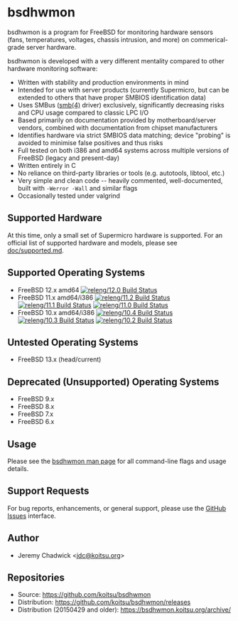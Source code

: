 # bsdhwmon

bsdhwmon is a program for FreeBSD for monitoring hardware sensors (fans, temperatures, voltages, chassis intrusion, and more) on commerical-grade server hardware.

bsdhwmon is developed with a very different mentality compared to other hardware monitoring software:

* Written with stability and production environments in mind
* Intended for use with server products (currently Supermicro, but can be extended to others that have proper SMBIOS identification data)
* Uses SMBus ([smb(4)](https://www.freebsd.org/cgi/man.cgi?query=smb&apropos=0&sektion=0&manpath=FreeBSD+11.1-stable&arch=default&format=html) driver) exclusively, significantly decreasing risks and CPU usage compared to classic LPC I/O
* Based primarily on documentation provided by motherboard/server vendors, combined with documentation from chipset manufacturers
* Identifies hardware via strict SMBIOS data matching; device "probing" is avoided to minimise false positives and thus risks
* Full tested on both i386 and amd64 systems across multiple versions of FreeBSD (legacy and present-day)
* Written entirely in C
* No reliance on third-party libraries or tools (e.g. autotools, libtool, etc.)
* Very simple and clean code -- heavily commented, well-documented, built with <code>-Werror -Wall</code> and similar flags
* Occasionally tested under valgrind

## Supported Hardware
At this time, only a small set of Supermicro hardware is supported.  For an official list of supported hardware and models, please see [doc/supported.md](/doc/supported.md).

## Supported Operating Systems
* FreeBSD 12.x amd64
[![releng/12.0 Build Status](https://api.cirrus-ci.com/github/koitsu/bsdhwmon.svg?task=releng_12_0)](https://cirrus-ci.com/github/koitsu/bsdhwmon)
* FreeBSD 11.x amd64/i386
[![releng/11.2 Build Status](https://api.cirrus-ci.com/github/koitsu/bsdhwmon.svg?task=releng_11_2)](https://cirrus-ci.com/github/koitsu/bsdhwmon)
[![releng/11.1 Build Status](https://api.cirrus-ci.com/github/koitsu/bsdhwmon.svg?task=releng_11_1)](https://cirrus-ci.com/github/koitsu/bsdhwmon)
[![releng/11.0 Build Status](https://api.cirrus-ci.com/github/koitsu/bsdhwmon.svg?task=releng_11_0)](https://cirrus-ci.com/github/koitsu/bsdhwmon)
* FreeBSD 10.x amd64/i386
[![releng/10.4 Build Status](https://api.cirrus-ci.com/github/koitsu/bsdhwmon.svg?task=releng_10_4)](https://cirrus-ci.com/github/koitsu/bsdhwmon)
[![releng/10.3 Build Status](https://api.cirrus-ci.com/github/koitsu/bsdhwmon.svg?task=releng_10_3)](https://cirrus-ci.com/github/koitsu/bsdhwmon)
[![releng/10.2 Build Status](https://api.cirrus-ci.com/github/koitsu/bsdhwmon.svg?task=releng_10_2)](https://cirrus-ci.com/github/koitsu/bsdhwmon)

## Untested Operating Systems
* FreeBSD 13.x (head/current)

## Deprecated (Unsupported) Operating Systems
* FreeBSD 9.x
* FreeBSD 8.x
* FreeBSD 7.x
* FreeBSD 6.x

## Usage
Please see the [bsdhwmon man page](/bsdhwmon.8.txt) for all command-line flags and usage details.

## Support Requests
For bug reports, enhancements, or general support, please use the [GitHub Issues](https://github.com/koitsu/bsdhwmon/issues) interface.

## Author
* Jeremy Chadwick &lt;jdc@koitsu.org&gt;

## Repositories
* Source: https://github.com/koitsu/bsdhwmon
* Distribution: https://github.com/koitsu/bsdhwmon/releases
* Distribution (20150429 and older): https://bsdhwmon.koitsu.org/archive/

